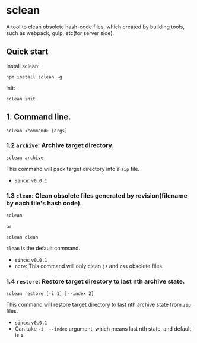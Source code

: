 # sclean

A tool to clean obsolete hash-code files, which created by building tools, such as webpack, gulp, etc(for server side).

## Quick start

Install sclean:

```
npm install sclean -g
```

Init:

```
sclean init
```

## 1. Command line.

```
sclean <command> [args]
```

### 1.2 `archive`: Archive target directory.

```
sclean archive
```

This command will pack target directory into a `zip` file.

- `since`: `v0.0.1`

### 1.3 `clean`: Clean obsolete files generated by revision(filename by each file's hash code).

```
sclean
```

or

```
sclean clean
```

`clean` is the default command.

- `since`: `v0.0.1`
- `note`: This command will only clean `js` and `css` obsolete files.

### 1.4 `restore`: Restore target directory to last nth archive state.

```
sclean restore [-i 1] [--index 2]
```

This command will restore target directory to last nth archive state from `zip` files.

- `since`: `v0.0.1`
- Can take `-i, --index` argument, which means last nth state, and default is `1`.
